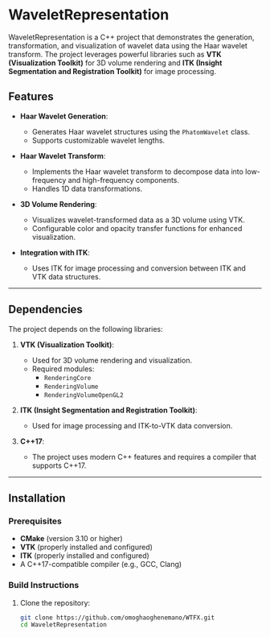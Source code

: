 # WaveletRepresentation

WaveletRepresentation is a C++ project that demonstrates the generation, transformation, and visualization of wavelet data using the Haar wavelet transform. The project leverages powerful libraries such as **VTK (Visualization Toolkit)** for 3D volume rendering and **ITK (Insight Segmentation and Registration Toolkit)**  for image processing.

## Features

- **Haar Wavelet Generation**:
  - Generates Haar wavelet structures using the `PhatomWavelet` class.
  - Supports customizable wavelet lengths.

- **Haar Wavelet Transform**:
  - Implements the Haar wavelet transform to decompose data into low-frequency and high-frequency components.
  - Handles 1D data transformations.

- **3D Volume Rendering**:
  - Visualizes wavelet-transformed data as a 3D volume using VTK.
  - Configurable color and opacity transfer functions for enhanced visualization.

- **Integration with ITK**:
  - Uses ITK for image processing and conversion between ITK and VTK data structures.

---


## Dependencies

The project depends on the following libraries:

1. **VTK (Visualization Toolkit)**:
   - Used for 3D volume rendering and visualization.
   - Required modules:
     - `RenderingCore`
     - `RenderingVolume`
     - `RenderingVolumeOpenGL2`

2. **ITK (Insight Segmentation and Registration Toolkit)**:
   - Used for image processing and ITK-to-VTK data conversion.

3. **C++17**:
   - The project uses modern C++ features and requires a compiler that supports C++17.

---

## Installation

### Prerequisites

- **CMake** (version 3.10 or higher)
- **VTK** (properly installed and configured)
- **ITK** (properly installed and configured)
- A C++17-compatible compiler (e.g., GCC, Clang)

### Build Instructions

1. Clone the repository:
   ```bash
   git clone https://github.com/omoghaoghenemano/WTFX.git
   cd WaveletRepresentation

